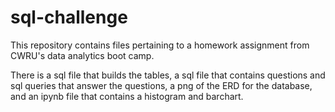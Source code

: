 # sql-challenge

This repository contains files pertaining to a homework assignment from CWRU's data analytics boot camp.

There is a sql file that builds the tables, a sql file that contains questions and sql queries that answer the questions, a png of the ERD for the database, and an ipynb file that contains a histogram and barchart. 

